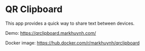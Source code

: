 # QR Clipboard
This app provides a quick way to share text between devices.

Demo: https://qrclipboard.markhuynh.com/

Docker image: https://hub.docker.com/r/markhuynh/qrclipboard
